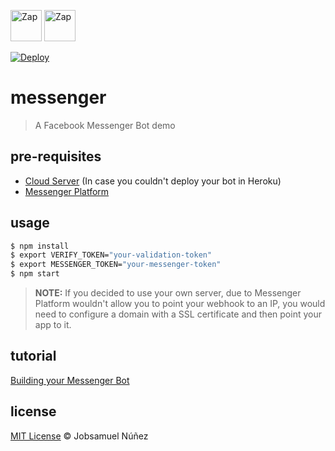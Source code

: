 <img src="https://raw.githubusercontent.com/Ranks/emojione/master/assets/png_512x512/1f916.png" alt="Zap" width="50" height="50"/> <img src="https://raw.githubusercontent.com/Ranks/emojione/master/assets/png_512x512/26a1.png" alt="Zap" width="50" height="50"/>

[![Deploy](https://www.herokucdn.com/deploy/button.svg)](https://heroku.com/deploy?template=https://github.com/jobsamuel/messenger/tree/master)

# messenger
> A Facebook Messenger Bot demo

## pre-requisites

- [Cloud Server](https://m.do.co/c/2f6ba054b7bc) (In case you couldn't deploy your bot in Heroku)
- [Messenger Platform](https://developers.facebook.com/docs/messenger-platform/implementation#setup)

## usage

```bash
$ npm install
$ export VERIFY_TOKEN="your-validation-token"
$ export MESSENGER_TOKEN="your-messenger-token"
$ npm start
```

> **NOTE:** If you decided to use your own server, due to Messenger Platform wouldn't allow you to point your webhook to an IP, you would need to configure a domain with a SSL certificate and then point your app to it.

## tutorial

[Building your Messenger Bot](https://developers.facebook.com/videos/f8-2016/building-your-messenger-bot/)

## license
[MIT License](http://opensource.org/licenses/MIT) :copyright: Jobsamuel Núñez